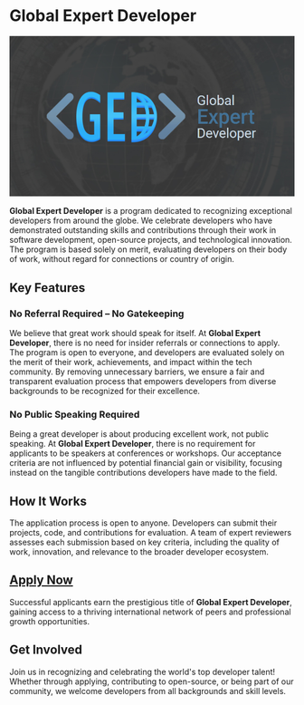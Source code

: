 # Global Expert Developer

[![Global Expert Developer](/profile/ged-cover.jpg)](https://globalexpert.dev)

**Global Expert Developer** is a program dedicated to recognizing exceptional developers from around the globe. We celebrate developers who have demonstrated outstanding skills and contributions through their work in software development, open-source projects, and technological innovation. The program is based solely on merit, evaluating developers on their body of work, without regard for connections or country of origin.

## Key Features

### No Referral Required – No Gatekeeping

We believe that great work should speak for itself. At **Global Expert Developer**, there is no need for insider referrals or connections to apply. The program is open to everyone, and developers are evaluated solely on the merit of their work, achievements, and impact within the tech community. By removing unnecessary barriers, we ensure a fair and transparent evaluation process that empowers developers from diverse backgrounds to be recognized for their excellence.

### No Public Speaking Required

Being a great developer is about producing excellent work, not public speaking. At **Global Expert Developer**, there is no requirement for applicants to be speakers at conferences or workshops. Our acceptance criteria are not influenced by potential financial gain or visibility, focusing instead on the tangible contributions developers have made to the field.

## How It Works

The application process is open to anyone. Developers can submit their projects, code, and contributions for evaluation. A team of expert reviewers assesses each submission based on key criteria, including the quality of work, innovation, and relevance to the broader developer ecosystem.

## [Apply Now](https://www.globalexpert.dev/apply "Apply Now")

Successful applicants earn the prestigious title of **Global Expert Developer**, gaining access to a thriving international network of peers and professional growth opportunities.

## Get Involved

Join us in recognizing and celebrating the world's top developer talent! Whether through applying, contributing to open-source, or being part of our community, we welcome developers from all backgrounds and skill levels.
